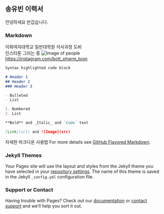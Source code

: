 ## 송유빈 이력서
안녕하세요 반갑습니다.


### Markdown

이화여자대학교 일반대학원 석사과정 도비
<br> 인스타툰 그리는 중
![Image of people](https://cdn.inews.ewha.ac.kr/news/photo/202105/32829_10514_557.jpg)
<br> https://instagram.com/bott_pharm_toon

```markdown
Syntax highlighted code block

# Header 1
## Header 2
### Header 3

- Bulleted
- List

1. Numbered
2. List

**Bold** and _Italic_ and `Code` text

[Link](url) and ![Image](src)
```

자세한 마크다운 사용법
For more details see [GitHub Flavored Markdown](https://guides.github.com/features/mastering-markdown/).

### Jekyll Themes

Your Pages site will use the layout and styles from the Jekyll theme you have selected in your [repository settings](https://github.com/dobbyisnotfree/dobbyisnotfree.github.io/settings/pages). The name of this theme is saved in the Jekyll `_config.yml` configuration file.

### Support or Contact

Having trouble with Pages? Check out our [documentation](https://docs.github.com/categories/github-pages-basics/) or [contact support](https://support.github.com/contact) and we’ll help you sort it out.
